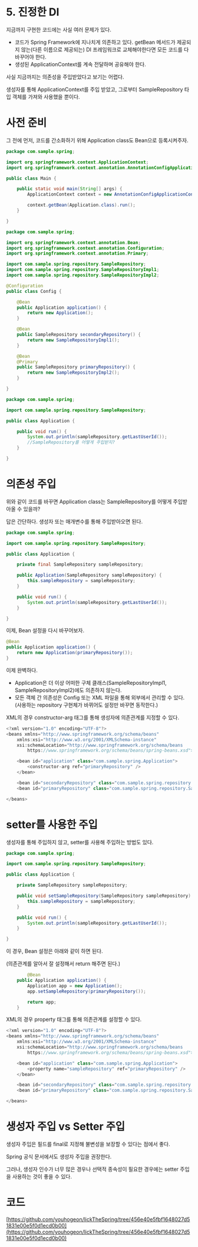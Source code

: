 # 5. 진정한 DI

지금까지 구현한 코드에는 사실 여러 문제가 있다.

- 코드가 Spring Framework에 지나치게 의존하고 있다. getBean 메서드가 제공되지 않는(다른 이름으로 제공되는) DI 프레임워크로 교체해야한다면 모든 코드를 다 바꾸어야 한다.
- 생성된 ApplicationContext를 계속 전달하며 공유해야 한다.

사실 지금까지는 의존성을 주입받았다고 보기는 어렵다. 

생성자를 통해 ApplicationContext를 주입 받았고, 그로부터 SampleRepository 타입 객체를 가져와 사용했을 뿐이다.

# 사전 준비

그 전에 먼저, 코드를 간소화하기 위해 Application class도 Bean으로 등록시켜주자.

```java
package com.sample.spring;

import org.springframework.context.ApplicationContext;
import org.springframework.context.annotation.AnnotationConfigApplicationContext;

public class Main {

    public static void main(String[] args) {
        ApplicationContext context = new AnnotationConfigApplicationContext(Config.class);

        context.getBean(Application.class).run();
    }

}
```

```java
package com.sample.spring;

import org.springframework.context.annotation.Bean;
import org.springframework.context.annotation.Configuration;
import org.springframework.context.annotation.Primary;

import com.sample.spring.repository.SampleRepository;
import com.sample.spring.repository.SampleRepositoryImpl1;
import com.sample.spring.repository.SampleRepositoryImpl2;

@Configuration
public class Config {

    @Bean
    public Application application() {
        return new Application();
    }

    @Bean
    public SampleRepository secondaryRepository() {
        return new SampleRepositoryImpl1();
    }

    @Bean
    @Primary
    public SampleRepository primaryRepository() {
        return new SampleRepositoryImpl2();
    }

}
```

```java
package com.sample.spring;

import com.sample.spring.repository.SampleRepository;

public class Application {

    public void run() {
        System.out.println(sampleRepository.getLastUserId());
        //SampleRepository를 어떻게 주입받지?
    }

}
```

# 의존성 주입

위와 같이 코드를 바꾸면 Application class는 SampleRepository를 어떻게 주입받아올 수 있을까?

답은 간단하다. 생성자 또는 매개변수를 통해 주입받아오면 된다.

```java
package com.sample.spring;

import com.sample.spring.repository.SampleRepository;

public class Application {

    private final SampleRepository sampleRepository;

    public Application(SampleRepository sampleRepository) {
        this.sampleRepository = sampleRepository;
    }

    public void run() {
        System.out.println(sampleRepository.getLastUserId());
    }

}
```

이제, Bean 설정을 다시 바꾸어보자.

```java
@Bean
public Application application() {
    return new Application(primaryRepository());
}
```

이제 완벽하다.

- Application은 더 이상 어떠한 구체 클래스(SampleRepositoryImpl1, SampleRepositoryImpl2)에도 의존하지 않는다.
- 모든 객체 간 의존성은 Config 또는 XML 파일을 통해 외부에서 관리할 수 있다. (사용하는 repository 구현체가 바뀌어도 설정만 바꾸면 동작한다.)

XML의 경우 constructor-arg 태그를 통해 생성자에 의존관계를 지정할 수 있다.

```java
<?xml version="1.0" encoding="UTF-8"?>
<beans xmlns="http://www.springframework.org/schema/beans"
    xmlns:xsi="http://www.w3.org/2001/XMLSchema-instance"
    xsi:schemaLocation="http://www.springframework.org/schema/beans
        https://www.springframework.org/schema/beans/spring-beans.xsd">

    <bean id="application" class="com.sample.spring.Application">
        <constructor-arg ref="primaryRepository" />
    </bean>

    <bean id="secondaryRepository" class="com.sample.spring.repository.SampleRepositoryImpl1" />
    <bean id="primaryRepository" class="com.sample.spring.repository.SampleRepositoryImpl2" />

</beans>
```

# setter를 사용한 주입

생성자를 통해 주입하지 않고, setter를 사용해 주입하는 방법도 있다.

```java
package com.sample.spring;

import com.sample.spring.repository.SampleRepository;

public class Application {

    private SampleRepository sampleRepository;

    public void setSampleRepository(SampleRepository sampleRepository) {
        this.sampleRepository = sampleRepository;
    }

    public void run() {
        System.out.println(sampleRepository.getLastUserId());
    }

}
```

이 경우, Bean 설정은 아래와 같이 하면 된다.

(의존관계를 알아서 잘 설정해서 return 해주면 된다.)

```java
		@Bean
    public Application application() {
        Application app = new Application();
        app.setSampleRepository(primaryRepository());

        return app;
    }
```

XML의 경우 property 태그를 통해 의존관계를 설정할 수 있다.

```java
<?xml version="1.0" encoding="UTF-8"?>
<beans xmlns="http://www.springframework.org/schema/beans"
    xmlns:xsi="http://www.w3.org/2001/XMLSchema-instance"
    xsi:schemaLocation="http://www.springframework.org/schema/beans
        https://www.springframework.org/schema/beans/spring-beans.xsd">

    <bean id="application" class="com.sample.spring.Application">
        <property name="sampleRepository" ref="primaryRepository" />
    </bean>

    <bean id="secondaryRepository" class="com.sample.spring.repository.SampleRepositoryImpl1" />
    <bean id="primaryRepository" class="com.sample.spring.repository.SampleRepositoryImpl2" />

</beans>
```

# 생성자 주입 vs Setter 주입

생성자 주입은 필드를 final로 지정해 불변성을 보장할 수 있다는 점에서 좋다.

Spring 공식 문서에서도 생성자 주입을 권장한다.

그러나, 생성자 인수가 너무 많은 경우나 선택적 종속성이 필요한 경우에는 setter 주입을 사용하는 것이 좋을 수 있다.

# 코드

[https://github.com/youhogeon/lickTheSpring/tree/456e40e5fbf1648027d51831e00e5f0d1ecd0b00](https://github.com/youhogeon/lickTheSpring/tree/456e40e5fbf1648027d51831e00e5f0d1ecd0b00)